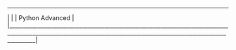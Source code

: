 ________________________________________________________________________________________________________________________________________________________________________
|                                                                                                                                                                      |
|                                                                       Python Advanced                                                                                |
|______________________________________________________________________________________________________________________________________________________________________|
